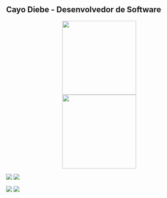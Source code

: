 ## Cayo Diebe - Desenvolvedor de Software
 <div>
  <a href="https://github.com/cayodiebe">
  <center><img height="200em" src="https://github-readme-stats.vercel.app/api?username=cayodiebe&show_icons=true&theme=dracula&include_all_commits=true&count_private=true"/></center>
  <center><img height="200em" src="https://github-readme-stats.vercel.app/api/top-langs/?username=cayodiebe&layout=compact&langs_count=7&theme=dracula"/></center>
</div>

<div> 
  
  <a href="https://instagram.com/cayodiebe" target="_blank"><img src="https://img.shields.io/badge/-Instagram-%23E4405F?style=for-the-badge&logo=instagram&logoColor=white" target="_blank"></a>
 	<a href="https://www.twitch.tv/strikerssm" target="_blank"><img src="https://img.shields.io/badge/Twitch-9146FF?style=for-the-badge&logo=twitch&logoColor=white" target="_blank"></a>

  <a href = "mailto:cayodiebe@gmail.com"><img src="https://img.shields.io/badge/-Gmail-%23333?style=for-the-badge&logo=gmail&logoColor=white" target="_blank"></a>
  <a href="https://www.linkedin.com/in/cayodiebe" target="_blank"><img src="https://img.shields.io/badge/-LinkedIn-%230077B5?style=for-the-badge&logo=linkedin&logoColor=white" target="_blank"></a> 

</div>
